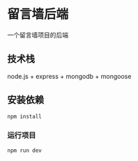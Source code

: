 # 留言墙后端

一个留言墙项目的后端

## 技术栈

node.js + express + mongodb + mongoose

## 安装依赖

```sh
npm install
```

### 运行项目

```sh
npm run dev
```